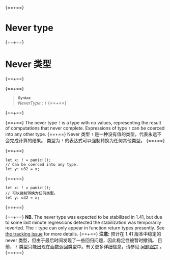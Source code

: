 {==+==}
# Never type
{==+==}
# Never 类型
{==+==}


{==+==}
> **<sup>Syntax</sup>**\
> _NeverType_ : `!`
{==+==}

{==+==}


{==+==}
The never type `!` is a type with no values, representing the result of
computations that never complete. Expressions of type `!` can be coerced into
any other type.
{==+==}
Never 类型 `!` 是一种没有值的类型，代表永远不会完成计算的结果。
类型为 `!` 的表达式可以强制转换为任何其他类型。
{==+==}


{==+==}
<!-- ignore: unstable -->
```rust,ignore
let x: ! = panic!();
// Can be coerced into any type.
let y: u32 = x;
```
{==+==}
<!-- ignore: unstable -->
```rust,ignore
let x: ! = panic!();
// 可以强制转换为任何类型。
let y: u32 = x;
```
{==+==}


{==+==}
**NB.** The never type was expected to be stabilized in 1.41, but due
to some last minute regressions detected the stabilization was
temporarily reverted. The `!` type can only appear in function return
types presently. See [the tracking
issue](https://github.com/rust-lang/rust/issues/35121) for more
details.
{==+==}
**注意:** 预计在 1.41 版本中稳定的 never 类型，但由于最后时间发现了一些回归问题，因此稳定性被暂时撤销。
目前， `!` 类型只能出现在函数返回类型中。有关更多详细信息，请参见 [问题跟踪](https://github.com/rust-lang/rust/issues/35121) 。
{==+==}